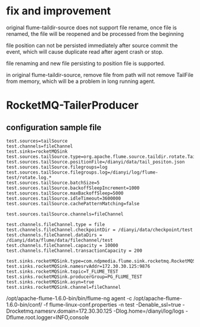 # fix and improvement
original flume-taildir-source does not support file rename, once file is renamed, the file will be reopened and be processed from the beginning

file position can not be persisted immediately after source commit the event,  which will cause duplicate read after agent crash or stop.

file renaming and new file persisting to position file is supported.

in original flume-taildir-source, remove file from path will not remove TailFile from memory, which will be a problem in long running agent.




# RocketMQ-TailerProducer
## configuration sample file
```
test.sources=tailSource
test.channels=fileChannel
test.sinks=rocketMQSink
test.sources.tailSource.type=org.apache.flume.source.taildir.rotate.TaildirSource
test.sources.tailSource.positionFile=/dianyi/data/tail_positon.json
test.sources.tailSource.filegroups=log
test.sources.tailSource.filegroups.log=/dianyi/log/flume-test/rotate.log.*
test.sources.tailSource.batchSize=5
test.sources.tailSource.backoffSleepIncrement=1000
test.sources.tailSource.maxBackoffSleep=5000
test.sources.tailSource.idleTimeout=3600000
test.sources.tailSource.cachePatternMatching=false

test.sources.tailSource.channels=fileChannel

test.channels.fileChannel.type = file
test.channels.fileChannel.checkpointDir = /dianyi/data/checkpoint/test
test.channels.fileChannel.dataDirs = /dianyi/data/flume/data/filechannel/test
test.channels.fileChannel.capacity = 10000
test.channels.fileChannel.transactionCapacity = 200

test.sinks.rocketMQSink.type=com.ndpmedia.flume.sink.rocketmq.RocketMQSink
test.sinks.rocketMQSink.namesrvAddr=172.30.30.125:9876
test.sinks.rocketMQSink.topic=T_FLUME_TEST
test.sinks.rocketMQSink.producerGroup=PG_FLUME_TEST
test.sinks.rocketMQSink.asyn=true
test.sinks.rocketMQSink.channel=fileChannel
```

/opt/apache-flume-1.6.0-bin/bin/flume-ng agent -c /opt/apache-flume-1.6.0-bin/conf/ -f flume-linux-conf.properties -n test -Denable_ssl=true -Drocketmq.namesrv.domain=172.30.30.125 -Dlog.home=/dianyi/log/logs -Dflume.root.logger=INFO,console
